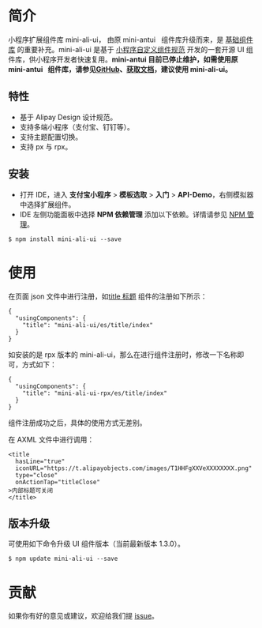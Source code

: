 # 简介

小程序扩展组件库 mini-ali-ui， 由原 mini-antui   组件库升级而来，是 [基础组件库](https://opendocs.alipay.com/mini/component) 的重要补充。mini-ali-ui 是基于 [小程序自定义组件规范](https://opendocs.alipay.com/mini/framework/custom-component-overview) 开发的一套开源 UI 组件库，供小程序开发者快速复用。**mini-antui 目前已停止维护，如需使用原 mini-antui   组件库，请参见**[**GitHub**](https://github.com/ant-mini-program/mini-antui)**、**[**获取文档**](https://gw.alipayobjects.com/os/bmw-prod/7b918fd1-f610-44a0-9cca-dcb6b513b792.pdf)**，建议使用 mini-ali-ui。**

## 特性

- 基于 Alipay Design 设计规范。
- 支持多端小程序（支付宝、钉钉等）。
- 支持主题配置切换。
- 支持 px 与 rpx。

## 安装

- 打开 IDE，进入 **支付宝小程序** > **模板选取** > **入门** > **API-Demo**，右侧模拟器中选择扩展组件。
- IDE 左侧功能面板中选择 **NPM 依赖管理** 添加以下依赖。详情请参见 [NPM 管理](https://opendocs.alipay.com/mini/ide/npm-manage)。

```plain
$ npm install mini-ali-ui --save
```

# 使用

在页面 json 文件中进行注册，如[title 标题](https://opendocs.alipay.com/mini/component-ext/title) 组件的注册如下所示：

```plain
{
  "usingComponents": {
    "title": "mini-ali-ui/es/title/index"
  }
}
```

如安装的是 rpx 版本的 mini-ali-ui，那么在进行组件注册时，修改一下名称即可，方式如下：

```plain
{
  "usingComponents": {
    "title": "mini-ali-ui-rpx/es/title/index"
  }
}
```

组件注册成功之后，具体的使用方式无差别。

在 AXML 文件中进行调用：

```plain
<title
  hasLine="true"
  iconURL="https://t.alipayobjects.com/images/T1HHFgXXVeXXXXXXXX.png"
  type="close"
  onActionTap="titleClose"
>内部标题可关闭
</title>
```

## 版本升级

可使用如下命令升级 UI 组件版本（当前最新版本 1.3.0）。

```plain
$ npm update mini-ali-ui --save
```

# 贡献

如果你有好的意见或建议，欢迎给我们提 [issue](https://github.com/Alibaba-mp/mini-ali-ui/issues)。
